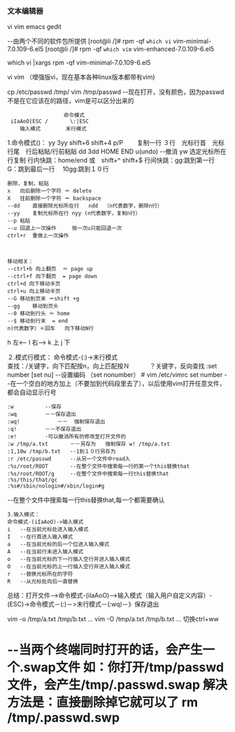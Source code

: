 ### 文本编辑器
vi   vim      emacs    gedit 


--由两个不同的软件包所提供
[root@li /]# rpm -qf `which vi`
vim-minimal-7.0.109-6.el5
[root@li /]# rpm -qf `which vim`
vim-enhanced-7.0.109-6.el5

which vi |xargs rpm -qf
vim-minimal-7.0.109-6.el5

vi    vim （增强版vi，现在基本各种linux版本都带有vim)

cp /etc/passwd /tmp/
vim /tmp/passwd	--现在打开，没有颜色，因为passwd不是在它应该在的路径，vim是可以区分出来的


		              命令模式
     iIaAoO|ESC /       \:|ESC
        输入模式        末行模式

1.命令模式()：
	            yy	3yy    shift+6	shift+4		                        p/P
　　复制一行	３行　光标行首　光标行尾　行后粘貼/行前粘貼
	dd	3dd     HOME	 END
	u(undo)	--撤消
	yw 选定光标所在行复制
	行内快跳：home/end 或　shift+^ shift+$
	行间快跳：gg:跳到第一行　 G：跳到最后一行
		　10gg:跳到１０行
	
	
	删除，复制，粘贴
	x	向后删除一个字符 ＝ delete
	X	往前删除一个字符 ＝ backspace
	--dd	直接删除光标所在行	ndd  （n代表数字，删除n行）
	--yy	复制光标所在行	nyy	(n代表数字，复制n行）
	--p	粘贴
	--u	回退上一次操作     按一次u只能回退一次
	ctrl+r	重做上一次操作

	
		
	移动相关：
	--ctrl+b 向上翻页  ＝ page up
	--ctrl+f 向下翻页  = page down
	ctrl+d 向下移动半页
	ctrl+u 向上移动半页
	--G	移动到页末 ＝shift +g
	--gg	移动到页头
	--0	移动到行头 ＝ home
	--$	移动到行末  = end
	n(代表数字）＋回车   向下移动N行  	
h 左<--
l  右-->
k 上	
j  下	
		
２.模式行模式：
	命令模式-(:)->末行模式	
	查找：/关键字，向下匹配按n，向上匹配按Ｎ
	　　　？关键字，反向查找
	:set number [set nu]      --设置编码 （set nonumber）	
	# vim /etc/vimrc 
 set number		--在一个空白的地方加上（不要加到代码段里去了），以后使用vim打开任意文件，都会自动显示行号

	:w			--保存
	:wq			－－保存退出
	:wq!			－－  强制保存退出
	:q!			－－不保存退出
	:e!			-可以撤消所有的修改至打开文件的
	:w /tmp/a.txt		－－另存为   强制保存 w! /tmp/a.txt
	:1,10w /tmp/b.txt	--1到１０行另存为
	:r /etc/passwd		--从另一个文件中read入
	:%s/root/ROOT		--在整个文件中搜索每一行的第一个this替换that
	:%s/root/ROOT/g		--在整个文件中搜索每一行this替换that
	:%s/this/that/gc
	:%s#/sbin/nologin#/xbin/login#g
	
--在整个文件中搜索每一行this替换that,每一个都需要确认

	3.输入模式：
	命令模式-(iIaAoO)->输入模式
	i	--在当前光标处进入输入模式	
	I	--在行首进入输入模式
	a	--在当前光标的后一个位进入输入模式
	A	--在当前行末进入输入模式
	o	--在当前光标的下一行插入空行并进入输入模式
	O	--在当前光标的上一行插入空行并进入输入模式
	r	--替换光标所在的字符
	R	--从光标处向后一直替换
总结：打开文件-->命令模式-(iIaAoO)-->输入模式（输入用户自定义内容）-(ESC)->命令模式－(:)－>末行模式－(:wq)－》保存退出


vim -o /tmp/a.txt /tmp/b.txt ...
vim -O /tmp/a.txt /tmp/b.txt ...       切换ctrl+ww


--当两个终端同时打开的话，会产生一个.swap文件
如：你打开/tmp/passwd文件，会产生/tmp/.passwd.swap
解决方法是：直接删除掉它就可以了
rm /tmp/.passwd.swp 
=================================================================================

